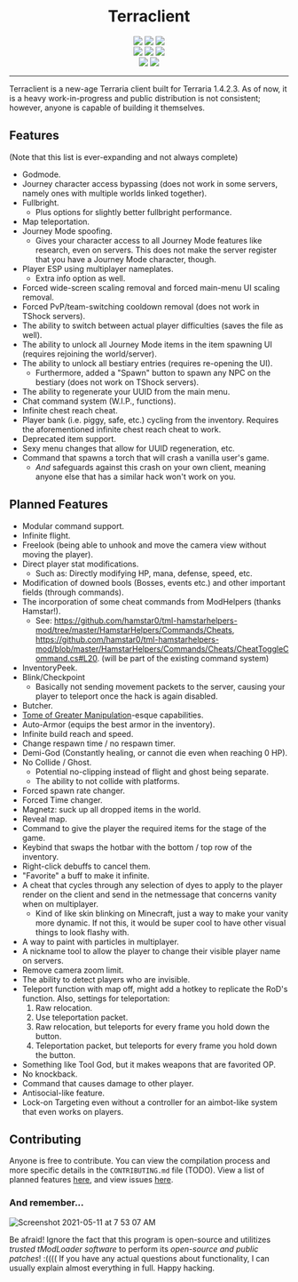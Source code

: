 <h1 align="center">
Terraclient
</h1>
<p align="center">
  <img src="https://forthebadge.com/images/badges/made-with-c-sharp.svg"> <img src="https://forthebadge.com/images/badges/0-percent-optimized.svg"> <img src="https://forthebadge.com/images/badges/contains-tasty-spaghetti-code.svg"><br>
  <img src="https://forthebadge.com/images/badges/open-source.svg"> <img src="https://forthebadge.com/images/badges/uses-git.svg"> <img src="https://forthebadge.com/images/badges/powered-by-black-magic.svg"><br>
  <img src="https://forthebadge.com/images/badges/reading-6th-grade-level.svg"> <img src="https://forthebadge.com/images/badges/built-by-neckbeards.svg">
</p>

----

Terraclient is a new-age Terraria client built for Terraria 1.4.2.3. As of now, it is a heavy work-in-progress and public distribution is not consistent; however, anyone is capable of building it themselves.

## Features

(Note that this list is ever-expanding and not always complete)
- Godmode.
- Journey character access bypassing (does not work in some servers, namely ones with multiple worlds linked together).
- Fullbright.
  - Plus options for slightly better fullbright performance.
- Map teleportation.
- Journey Mode spoofing.
  - Gives your character access to all Journey Mode features like research, even on servers. This does not make the server register that you have a Journey Mode character, though.
- Player ESP using multiplayer nameplates.
  - Extra info option as well.
- Forced wide-screen scaling removal and forced main-menu UI scaling removal.
- Forced PvP/team-switching cooldown removal (does not work in TShock servers).
- The ability to switch between actual player difficulties (saves the file as well).
- The ability to unlock all Journey Mode items in the item spawning UI (requires rejoining the world/server).
- The ability to unlock all bestiary entries (requires re-opening the UI).
  - Furthermore, added a "Spawn" button to spawn any NPC on the bestiary (does not work on TShock servers).
- The ability to regenerate your UUID from the main menu.
- Chat command system (W.I.P., functions).
- Infinite chest reach cheat.
- Player bank (i.e. piggy, safe, etc.) cycling from the inventory. Requires the aforementioned infinite chest reach cheat to work.
- Deprecated item support.
- Sexy menu changes that allow for UUID regeneration, etc.
- Command that spawns a torch that will crash a vanilla user's game.
  - *And* safeguards against this crash on your own client, meaning anyone else that has a similar hack won't work on you.

## Planned Features

- Modular command support.
- Infinite flight.
- Freelook (being able to unhook and move the camera view without moving the player).
- Direct player stat modifications.
  - Such as: Directly modifying HP, mana, defense, speed, etc.
- Modification of downed bools (Bosses, events etc.) and other important fields (through commands).
- The incorporation of some cheat commands from ModHelpers (thanks Hamstar!).
  - See: https://github.com/hamstar0/tml-hamstarhelpers-mod/tree/master/HamstarHelpers/Commands/Cheats, https://github.com/hamstar0/tml-hamstarhelpers-mod/blob/master/HamstarHelpers/Commands/Cheats/CheatToggleCommand.cs#L20. (will be part of the existing command system)
- InventoryPeek.
- Blink/Checkpoint
  - Basically not sending movement packets to the server, causing your player to teleport once the hack is again disabled.
- Butcher.
- [Tome of Greater Manipulation](https://terrariamods.fandom.com/wiki/Joostmod/Tome_of_Greater_Manipulation)-esque capabilities.
- Auto-Armor (equips the best armor in the inventory).
- Infinite build reach and speed.
- Change respawn time / no respawn timer.
- Demi-God (Constantly healing, or cannot die even when reaching 0 HP).
- No Collide / Ghost.
  - Potential no-clipping instead of flight and ghost being separate.
  - The ability to not collide with platforms.
- Forced spawn rate changer.
- Forced Time changer.
- Magnetz: suck up all dropped items in the world.
- Reveal map.
- Command to give the player the required items for the stage of the game.
- Keybind that swaps the hotbar with the bottom / top row of the inventory.
- Right-click debuffs to cancel them.
- "Favorite" a buff to make it infinite.
- A cheat that cycles through any selection of dyes to apply to the player render on the client and send in the netmessage that concerns vanity when on multiplayer. 
  - Kind of like skin blinking on Minecraft, just a way to make your vanity more dynamic. If not this, it would be super cool to have other visual things to look flashy with.
- A way to paint with particles in multiplayer.
- A nickname tool to allow the player to change their visible player name on servers.
- Remove camera zoom limit.
- The ability to detect players who are invisible.
- Teleport function with map off, might add a hotkey to replicate the RoD's function. Also, settings for teleportation:
  1. Raw relocation.
  2. Use teleportation packet.
  3. Raw relocation, but teleports for every frame you hold down the button.
  4. Teleportation packet, but teleports for every frame you hold down the button.
- Something like Tool God, but it makes weapons that are favorited OP.
- No knockback.
- Command that causes damage to other player.
- Antisocial-like feature.
- Lock-on Targeting even without a controller for an aimbot-like system that even works on players.

## Contributing
Anyone is free to contribute. You can view the compilation process and more specific details in the `CONTRIBUTING.md` file (TODO).
View a list of planned features [here](https://github.com/TML-Patcher/Terraclient/issues/1), and view issues [here](https://github.com/TML-Patcher/Terraclient/issues).

### And remember...
![Screenshot 2021-05-11 at 7 53 07 AM](https://user-images.githubusercontent.com/27323911/117837093-ff370380-b22d-11eb-9cbf-107253645ffb.png)

Be afraid! Ignore the fact that this program is open-source and utilitizes *trusted tModLoader software* to perform its *open-source and public patches*! :((((
If you have any actual questions about functionality, I can usually explain almost everything in full. Happy hacking.
